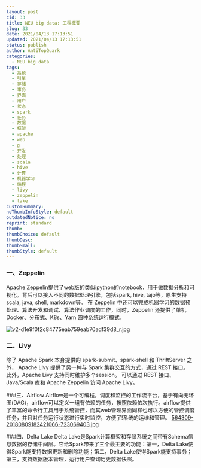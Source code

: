 ```yaml
---
layout: post
cid: 33
title: NEU big data: 工程概要
slug: 33
date: 2021/04/13 17:13:51
updated: 2021/04/13 17:13:51
status: publish
author: AntiTopQuark
categories: 
  - NEU big data
tags: 
  - 系统
  - 引擎
  - 存储
  - 事务
  - 界面
  - 用户
  - 状态
  - spark
  - 任务
  - 数据
  - 框架
  - apache
  - web
  - g
  - 开发
  - 处理
  - scala
  - hive
  - 计算
  - 机器学习
  - 编程
  - livy
  - zeppelin
  - lake
customSummary: 
noThumbInfoStyle: default
outdatedNotice: no
reprint: standard
thumb: 
thumbChoice: default
thumbDesc: 
thumbSmall: 
thumbStyle: default
---
```



### 一、Zeppelin
Apache Zeppelin提供了web版的类似ipython的notebook，用于做数据分析和可视化。背后可以接入不同的数据处理引擎，包括spark, hive, tajo等，原生支持scala, java, shell, markdown等。
在 Zeppelin 中还可以完成机器学习的数据预处理、算法开发和调试、算法作业调度的工作，同时，Zeppelin 还提供了单机 Docker、分布式、K8s、Yarn 四种系统运行模式.

![v2-d1e9f0f2c84775eab759eab70adf39d8_r.jpg][1]

### 二、Livy
除了 Apache Spark 本身提供的 spark-submit、spark-shell 和 ThriftServer 之外， Apache Livy 提供了另一种与 Spark 集群交互的方式，通过 REST 接口。
此外，Apache Livy 支持同时维护多个session。
可以通过 REST 接口、Java/Scala 库和 Apache Zeppelin 访问 Apache Livy。

###三、Airflow
 Airflow是一个可编程，调度和监控的工作流平台，基于有向无环图(DAG)，airflow可以定义一组有依赖的任务，按照依赖依次执行。airflow提供了丰富的命令行工具用于系统管控，而其web管理界面同样也可以方便的管控调度任务，并且对任务运行状态进行实时监控，方便了!系统的运维和管理。
[564309-20180809182421066-723069403.jpg][2]

###四、Delta Lake
Delta Lake是Spark计算框架和存储系统之间带有Schema信息数据的存储中间层。它给Spark带来了三个最主要的功能：第一，Delta Lake使得Spark能支持数据更新和删除功能；第二，Delta Lake使得Spark能支持事务；第三，支持数据版本管理，运行用户查询历史数据快照。






  [1]: http://www.sukidesu.top/usr/uploads/2019/10/1441785074.jpg
  [2]: http://www.sukidesu.top/usr/uploads/2019/10/4263769340.jpg